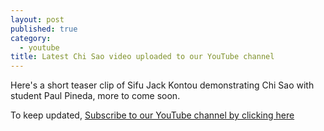 ```yaml
---
layout: post
published: true
category: 
  - youtube
title: Latest Chi Sao video uploaded to our YouTube channel
---
```


Here's a short teaser clip of Sifu Jack Kontou demonstrating Chi Sao with student Paul Pineda, more to come soon. 

To keep updated, [Subscribe to our YouTube channel by clicking here](http://www.youtube.com/subscription_center?add_user=JackKontou)
